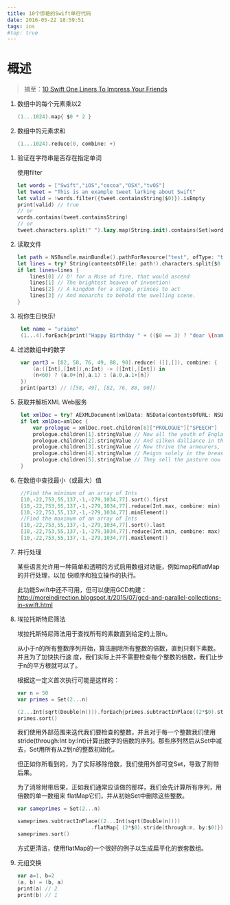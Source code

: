 ```yaml
---
title: 10个惊艳的Swift单行代码
date: 2016-05-22 18:59:51
tags: ios
#top: true
---
```


# 概述

> 摘至：[10 Swift One Liners To Impress Your Friends](https://www.uraimo.com/2016/01/06/10-Swift-One-Liners-To-Impress-Your-Friends/)



1. 数组中的每个元素乘以2

   ```swift
   (1...1024).map{ $0 * 2 }
   ```

2. 数组中的元素求和

   ```swift
   (1...1024).reduce(0, combine: +)
   ```

<!-- More -->

1. 验证在字符串是否存在指定单词

   使用filter

   ```swift
   let words = ["Swift","iOS","cocoa","OSX","tvOS"]
   let tweet = "This is an example tweet larking about Swift"
   let valid = !words.filter({tweet.containsString($0)}).isEmpty
   print(valid) // true
   // or
   words.contains(tweet.containsString)
   // or
   tweet.characters.split(" ").lazy.map(String.init).contains(Set(words).contains)
   ```

2. 读取文件

   ```swift
   let path = NSBundle.mainBundle().pathForResource("test", ofType: "txt")
   let lines = try? String(contentsOfFile: path!).characters.split{$0 == "\n"}.map(String.init)
   if let lines=lines {
       lines[0] // O! for a Muse of fire, that would ascend
       lines[1] // The brightest heaven of invention!
       lines[2] // A kingdom for a stage, princes to act
       lines[3] // And monarchs to behold the swelling scene.
   }
   ```

3. 祝你生日快乐!

   ```swift
    let name = "uraimo"
    (1...4).forEach{print("Happy Birthday " + (($0 == 3) ? "dear \(name)":"to You"))}
   ```

4. 过滤数组中的数字

   ```swift
    var part3 = [82, 58, 76, 49, 88, 90].reduce( ([],[]), combine: {
        (a:([Int],[Int]),n:Int) -> ([Int],[Int]) in
        (n<60) ? (a.0+[n],a.1) : (a.0,a.1+[n])
    })
    print(part3) // ([58, 49], [82, 76, 88, 90])
   ```

5. 获取并解析XML Web服务

   ```swift
    let xmlDoc = try? AEXMLDocument(xmlData: NSData(contentsOfURL: NSURL(string:"https://www.ibiblio.org/xml/examples/shakespeare/hen_v.xml")!)!)
    if let xmlDoc=xmlDoc {
        var prologue = xmlDoc.root.children[6]["PROLOGUE"]["SPEECH"]
        prologue.children[1].stringValue // Now all the youth of England are on fire,
        prologue.children[2].stringValue // And silken dalliance in the wardrobe lies:
        prologue.children[3].stringValue // Now thrive the armourers, and honour's thought
        prologue.children[4].stringValue // Reigns solely in the breast of every man:
        prologue.children[5].stringValue // They sell the pasture now to buy the horse,
    }
   ```

6. 在数组中查找最小（或最大）值

   ```swift
    //Find the minimum of an array of Ints
    [10,-22,753,55,137,-1,-279,1034,77].sort().first
    [10,-22,753,55,137,-1,-279,1034,77].reduce(Int.max, combine: min)
    [10,-22,753,55,137,-1,-279,1034,77].minElement()
    //Find the maximum of an array of Ints
    [10,-22,753,55,137,-1,-279,1034,77].sort().last
    [10,-22,753,55,137,-1,-279,1034,77].reduce(Int.min, combine: max)
    [10,-22,753,55,137,-1,-279,1034,77].maxElement()
   ```

7. 并行处理

   某些语言允许用一种简单和透明的方式启用数组对功能，例如map和flatMap的并行处理，以加  快顺序和独立操作的执行。

   此功能Swift中还不可用，但可以使用GCD构建：http://moreindirection.blogspot.it/2015/07/gcd-and-parallel-collections-in-swift.html

8. 埃拉托斯特尼筛法

   埃拉托斯特尼筛法用于查找所有的素数直到给定的上限n。

   从小于n的所有整数序列开始，算法删除所有整数的倍数，直到只剩下素数。并且为了加快执行速	度，我们实际上并不需要检查每个整数的倍数，我们止步于n的平方根就可以了。

   根据这一定义首次执行可能是这样的：

   ```swift
   var n = 50
   var primes = Set(2...n)

   (2...Int(sqrt(Double(n)))).forEach{primes.subtractInPlace((2*$0).stride(through:n, by:$0))}
   primes.sort()
   ```

   我们使用外部范围来迭代我们要检查的整数，并且对于每一个整数我们使用 stride(through:Int by:Int)计算出数字的倍数的序列。那些序列然后从Set中减去，Set用所有从2到n的整数初始化。

   但正如你所看到的，为了实际移除倍数，我们使用外部可变Set，导致了附带后果。

   为了消除附带后果，正如我们通常应该做的那样，我们会先计算所有序列，用倍数的单一数组来	flatMap它们，并从初始Set中删除这些整数。

   ```swift
   var sameprimes = Set(2...n)

   sameprimes.subtractInPlace((2...Int(sqrt(Double(n))))
   						   .flatMap{ (2*$0).stride(through:n, by:$0)})
   sameprimes.sort()
   ```

   方式更清洁，使用flatMap的一个很好的例子以生成扁平化的嵌套数组。

9. 元组交换

   ```swift
   var a=1, b=2
   (a, b) = (b, a)
   print(a) // 2
   print(b) // 1
   ```

